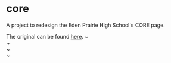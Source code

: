 # core
A project to redesign the Eden Prairie High School's CORE page.

The original can be found [here](https://edenprairie_students.na.rapidbiz.com/).
~                                                                                                                                                                                                                   
~                                                                                                                                                                                                                   
~                                                                                                                                                                                                                   
~                                                                
